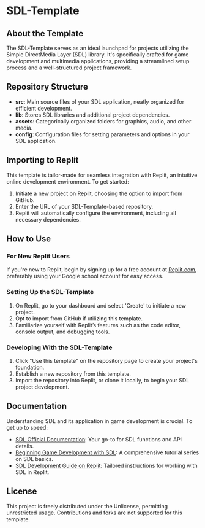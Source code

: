 # SDL-Template

## About the Template

The SDL-Template serves as an ideal launchpad for projects utilizing the Simple DirectMedia Layer (SDL) library. It's specifically crafted for game development and multimedia applications, providing a streamlined setup process and a well-structured project framework.

## Repository Structure

- **src**: Main source files of your SDL application, neatly organized for efficient development.
- **lib**: Stores SDL libraries and additional project dependencies.
- **assets**: Categorically organized folders for graphics, audio, and other media.
- **config**: Configuration files for setting parameters and options in your SDL application.

## Importing to Replit

This template is tailor-made for seamless integration with Replit, an intuitive online development environment. To get started:

1. Initiate a new project on Replit, choosing the option to import from GitHub.
2. Enter the URL of your SDL-Template-based repository.
3. Replit will automatically configure the environment, including all necessary dependencies.

## How to Use

### For New Replit Users
If you're new to Replit, begin by signing up for a free account at [Replit.com](https://replit.com/), preferably using your Google school account for easy access.

### Setting Up the SDL-Template
1. On Replit, go to your dashboard and select 'Create' to initiate a new project.
2. Opt to import from GitHub if utilizing this template.
3. Familiarize yourself with Replit’s features such as the code editor, console output, and debugging tools.

### Developing With the SDL-Template
1. Click "Use this template" on the repository page to create your project's foundation.
2. Establish a new repository from this template.
3. Import the repository into Replit, or clone it locally, to begin your SDL project development.

## Documentation

Understanding SDL and its application in game development is crucial. To get up to speed:

- [SDL Official Documentation](https://wiki.libsdl.org/): Your go-to for SDL functions and API details.
- [Beginning Game Development with SDL](https://lazyfoo.net/tutorials/SDL/): A comprehensive tutorial series on SDL basics.
- [SDL Development Guide on Replit](https://www.replit.com/site/docs/repls/sdl): Tailored instructions for working with SDL in Replit.

## License

This project is freely distributed under the Unlicense, permitting unrestricted usage. Contributions and forks are not supported for this template.
